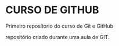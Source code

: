 # CURSO DE GITHUB
 Primeiro reposítorio do curso de Git e GitHub

repositório criado durante uma aula de GIT.